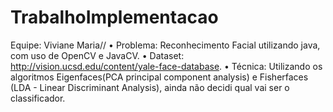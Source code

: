 # TrabalhoImplementacao
Equipe: Viviane Maria//
• Problema: Reconhecimento Facial utilizando java, com uso de OpenCV e JavaCV.
• Dataset: http://vision.ucsd.edu/content/yale-face-database.
• Técnica: Utilizando os algoritmos Eigenfaces(PCA principal component analysis) e Fisherfaces (LDA - Linear Discriminant Analysis), ainda não decidi qual vai ser o classificador.

